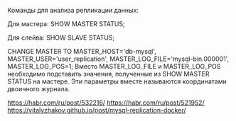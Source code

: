 Команды для анализа репликации данных:

Для мастера:
SHOW MASTER STATUS;

Для слейва:
SHOW SLAVE STATUS;

CHANGE MASTER TO MASTER_HOST='db-mysql', MASTER_USER='user_replication', MASTER_LOG_FILE='mysql-bin.000001', MASTER_LOG_POS=1;
Вместо MASTER_LOG_FILE и MASTER_LOG_POS необходимо подставить значения, полученные из SHOW MASTER STATUS на мастере.
Эти параметры вместе называются координатами двоичного журнала.

https://habr.com/ru/post/532216/
https://habr.com/ru/post/521952/
https://vitalyzhakov.github.io/post/mysql-replication-docker/